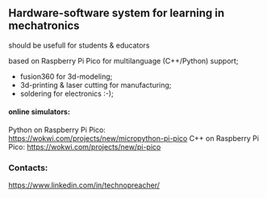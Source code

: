 ## Hardware-software system for learning in mechatronics

should be usefull for students & educators

based on Raspberry Pi Pico for multilanguage (C++/Python) support;

- fusion360 for 3d-modeling; 
- 3d-printing & laser cutting for manufacturing;
- soldering for electronics :-);

#### online simulators:
Python on Raspberry Pi Pico: https://wokwi.com/projects/new/micropython-pi-pico
C++ on Raspberry Pi Pico: https://wokwi.com/projects/new/pi-pico


### Contacts:
https://www.linkedin.com/in/technopreacher/



